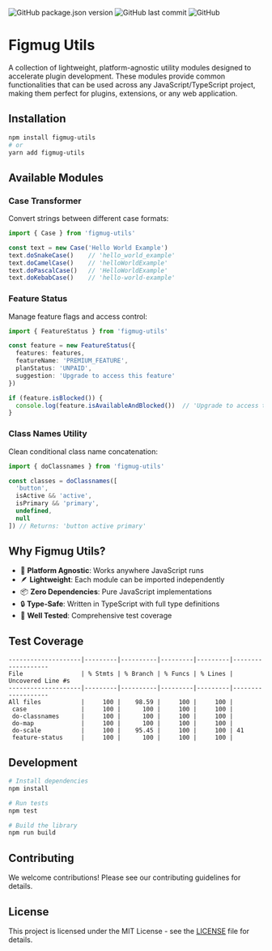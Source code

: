 ![GitHub package.json version](https://img.shields.io/github/package-json/v/a-ng-d/figmug-utils?color=informational) ![GitHub last commit](https://img.shields.io/github/last-commit/a-ng-d/figmug-utils?color=informational) ![GitHub](https://img.shields.io/github/license/a-ng-d/figmug-utils?color=informational)

# Figmug Utils

A collection of lightweight, platform-agnostic utility modules designed to accelerate plugin development. These modules provide common functionalities that can be used across any JavaScript/TypeScript project, making them perfect for plugins, extensions, or any web application.

## Installation

```bash
npm install figmug-utils
# or
yarn add figmug-utils
```

## Available Modules

### Case Transformer
Convert strings between different case formats:

```typescript
import { Case } from 'figmug-utils'

const text = new Case('Hello World Example')
text.doSnakeCase()    // 'hello_world_example'
text.doCamelCase()    // 'helloWorldExample'
text.doPascalCase()   // 'HelloWorldExample'
text.doKebabCase()    // 'hello-world-example'
```

### Feature Status
Manage feature flags and access control:

```typescript
import { FeatureStatus } from 'figmug-utils'

const feature = new FeatureStatus({
  features: features,
  featureName: 'PREMIUM_FEATURE',
  planStatus: 'UNPAID',
  suggestion: 'Upgrade to access this feature'
})

if (feature.isBlocked()) {
  console.log(feature.isAvailableAndBlocked())  // 'Upgrade to access this feature'
}
```

### Class Names Utility
Clean conditional class name concatenation:

```typescript
import { doClassnames } from 'figmug-utils'

const classes = doClassnames([
  'button',
  isActive && 'active',
  isPrimary && 'primary',
  undefined,
  null
]) // Returns: 'button active primary'
```

## Why Figmug Utils?

- 🎯 **Platform Agnostic**: Works anywhere JavaScript runs
- 🪶 **Lightweight**: Each module can be imported independently
- 📦 **Zero Dependencies**: Pure JavaScript implementations
- 🔒 **Type-Safe**: Written in TypeScript with full type definitions
- 🧪 **Well Tested**: Comprehensive test coverage

## Test Coverage

```
--------------------|---------|----------|---------|---------|-------------------
File                | % Stmts | % Branch | % Funcs | % Lines | Uncovered Line #s 
--------------------|---------|----------|---------|---------|-------------------
All files           |     100 |    98.59 |     100 |     100 |                   
 case               |     100 |      100 |     100 |     100 |                   
 do-classnames      |     100 |      100 |     100 |     100 |                   
 do-map             |     100 |      100 |     100 |     100 |                   
 do-scale           |     100 |    95.45 |     100 |     100 | 41                
 feature-status     |     100 |      100 |     100 |     100 |                   
```

## Development

```bash
# Install dependencies
npm install

# Run tests
npm test

# Build the library
npm run build
```

## Contributing

We welcome contributions! Please see our contributing guidelines for details.

## License

This project is licensed under the MIT License - see the [LICENSE](LICENSE) file for details.
